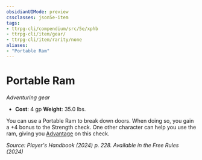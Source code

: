 ```yaml
---
obsidianUIMode: preview
cssclasses: json5e-item
tags:
- ttrpg-cli/compendium/src/5e/xphb
- ttrpg-cli/item/gear/
- ttrpg-cli/item/rarity/none
aliases: 
- "Portable Ram"
---
```

# Portable Ram
*Adventuring gear*  


- **Cost**: 4 gp
**Weight**: 35.0 lbs.

You can use a Portable Ram to break down doors. When doing so, you gain a +4 bonus to the Strength check. One other character can help you use the ram, giving you [Advantage](3-Compendium/rules/variant-rules/advantage-xphb.md) on this check.

*Source: Player's Handbook (2024) p. 228. Available in the Free Rules (2024)*